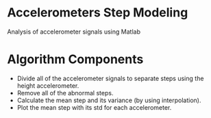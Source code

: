 # Accelerometers Step Modeling
Analysis of accelerometer signals using Matlab

# Algorithm Components

<ul>
  <li>Divide all of the accelerometer signals to separate steps using the height accelerometer.</li>
    <li>Remove all of the abnormal steps.</li>
  <li>Calculate the mean step and its variance (by using interpolation).</li>
  <li>Plot the mean step with its std for each accelerometer.</li>
</ul> 
